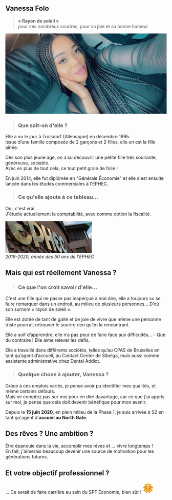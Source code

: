 <link rel="stylesheet" href="S2.css">
<link rel="stylesheet" href="foghorn2.css">

## Vanessa Folo 

> **« Rayon de soleil »**<br>pour ses nombreux sourires, pour sa joie et sa bonne humeur

![](Vanessa_Folo.png)

> ### Que sait-on d'elle ?

Elle a vu le jour à Troisdorf (Allemagne) en décembre 1995.  
Issue d’une famille composée de 2 garçons et 2 filles, elle en est la fille aînée. 

Dès son plus jeune âge, on a su découvrir une petite fille très souriante, généreuse, sociable.  
Avec en plus de tout cela, ce tout petit grain de folie !

En juin 2014, elle fut diplômée en "Générale &Eacute;conomie" et elle s'est ensuite lancée dans les études commerciales à l'EPHEC.  

> ### Ce qu'elle ajoute à ce tableau...

Oui, c'est vrai.  
J'étudie actuellement la comptabilité, avec comme option la fiscalité. 

![](EPHEC.png)  
*2019-2020, année des 50 ans de l'EPHEC*

## Mais qui est réellement Vanessa ? 

> ### Ce que l'on croit savoir d'elle...

C'est une fille qui ne passe pas inaperçue à vrai dire, elle a toujours su se faire remarquer dans un endroit, au milieu de plusieurs personnes...   D’où son surnom « rayon de soleil ».

Elle est dotée de tant de gaité et de joie de vivre que même une personne triste pourrait retrouver le sourire rien qu’en la rencontrant.

Elle a soif d’apprendre, elle n’a pas peur de faire face aux difficultés...   - Que du contraire ! Elle aime relever les défis. 

Elle a travaillé dans différents sociétés, telles qu’au CPAS de Bruxelles en tant qu’agent d’accueil, au Contact Center de Sibelga, mais aussi comme assistante administrative chez Dental Addict.

> ### Quelque chose à ajouter, Vanessa ?

Grâce à ces emplois variés, je pense avoir pu identifier mes qualités, et même certains défauts.  
Mais ne comptez pas sur moi pour en dire davantage, car ce que j'ai appris sur moi, je pense que cela doit devenir bénéfique pour mon avenir.

Depuis le **15 juin 2020**, en plein milieu de la Phase 1, je suis arrivée à S2 en tant qu'agent d'**accueil au North Gate**.

## Des rêves ? Une ambition ?

&Ecirc;tre épanouie dans la vie, accomplir mes rêves et ... vivre longtemps !  
En fait, j'aimerais beaucoup devenir une source de motivation pour les générations futures.

## Et votre objectif professionnel ?  

... Ce serait de faire carrière au sein du SPF &Eacute;conomie, bien sûr ! ![](sunray.jpg)

